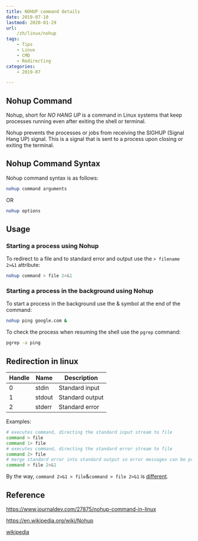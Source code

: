 ```yaml
---
title: NOHUP command details
date: 2019-07-10
lastmod: 2020-01-29 
url:
    /zh/linux/nohup
tags:
    - Tips  
    - Linux
    - CMD
    - Redirecting
categories:
    - 2019-07

---
```


## Nohup Command
Nohup, short for _NO HANG UP_ is a command in Linux systems that keep processes running even after exiting the shell or terminal.

Nohup prevents the processes or jobs from receiving the SIGHUP (Signal Hang UP) signal. This is a signal that is sent to a process upon closing or exiting the terminal.

## Nohup Command Syntax
Nohup command syntax is as follows:
```bash
nohup command arguments
```
OR
```bash
nohup options
```

## Usage

### Starting a process using Nohup

To redirect to a file and to standard error and output use the `> filename 2>&1` attribute:
```bash
nohup command > file 2>&1
```

### Starting a process in the background using Nohup
To start a process in the background use the & symbol at the end of the command:
```bash
nohup ping google.com &
```
To check the process when resuming the shell use the `pgrep` command:
```bash
pgrep -a ping
``` 


## Redirection in linux

|Handle	|Name	|Description|
|-------|-------|-----------|
|0	|stdin	|Standard input|
|1	|stdout	|Standard output|
|2	|stderr	|Standard error|

Examples:
```bash
# executes command, directing the standard input stream to file
command > file
command 1> file
# executes command, directing the standard error stream to file
command 2> file
# merge standard error into standard output so error messages can be processed together with (or alternately to) the usual output.
command > file 2>&1
```

By the way, `command 2>&1 > file`&`command > file 2>&1` is [different](https://en.wikipedia.org/wiki/Redirection_(computing)#Redirecting_to_and_from_the_standard_file_handles).

## Reference
https://www.journaldev.com/27875/nohup-command-in-linux

https://en.wikipedia.org/wiki/Nohup

[wikipedia](https://en.wikipedia.org/wiki/Redirection_(computing))